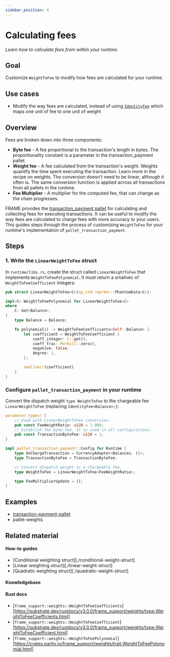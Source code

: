 ```yaml
---
sidebar_position: 4
---
```


# Calculating fees

_Learn how to calculate fees from within your runtime._

## Goal

Customize `WeightToFee` to modify how fees are calculated for your runtime.

## Use cases

- Modify the way fees are calculated, instead of using [`IdentityFee`][identityfee-rustdocs] which maps one unit of fee to one unit of weight

## Overview

Fees are broken down into three components:

- **Byte fee** - A fee proportional to the transaction's length in bytes. The proportionality constant is a parameter in the transaction_payment pallet.
- **Weight fee** - A fee calculated from the transaction's weight. Weights quantify the time spent executing the transaction. Learn more in the recipe on weights. The conversion doesn't need to be linear, although it often is. The same conversion function is applied across all transactions from all pallets in the runtime.
- **Fee Multiplier** - A multiplier for the computed fee, that can change as the chain progresses.

FRAME provides the [transaction_payment pallet][transaction-frame] for calculating and collecting fees for executing transactions. It 
can be useful to modify the way fees are calculated to charge fees with more accuracy to your users. This guides steps through the process of customizing `WeightToFee` for your runtime's implementation of `pallet_transaction_payment`. 

## Steps

### 1. Write the `LinearWeightToFee` struct
In `runtime/libs.rs`, create the struct called `LinearWeightToFee` that implements `WeightToFeePolynomial`. It must return
a smallvec of `WeightToFeeCoefficient` integers:

```rust
pub struct LinearWeightToFee<C>(sp_std::marker::PhantomData<C>);

impl<C> WeightToFeePolynomial for LinearWeightToFee<C>
where
	C: Get<Balance>,
{
	type Balance = Balance;

	fn polynomial() -> WeightToFeeCoefficients<Self::Balance> {
		let coefficient = WeightToFeeCoefficient {
			coeff_integer: C::get(),
			coeff_frac: Perbill::zero(),
			negative: false,
			degree: 1,
		};

		smallvec!(coefficient)
	}
}
```

### Configure `pallet_transaction_payment` in your runtime

Convert the dispatch weight
`type WeightToFee` to the chargeable fee `LinearWeightToFee` (replacing `IdentityFee<Balance>;`):

```rust
parameter_types! {
    // Used with LinearWeightToFee conversion.
	pub const FeeWeightRatio: u128 = 1_000;
	// Establish the byte-fee. It is used in all configurations.
	pub const TransactionByteFee: u128 = 1;
}

impl pallet_transaction_payment::Config for Runtime {
	type OnChargeTransaction = CurrencyAdapter<Balances, ()>; 
	type TransactionByteFee = TransactionByteFee;

	// Convert dispatch weight to a chargeable fee.
	type WeightToFee = LinearWeightToFee<FeeWeightRatio>;

	type FeeMultiplierUpdate = ();
}
```

## Examples

- [transaction-payment-pallet][transaction-frame]
- pallet-weights

## Related material
#### How-to guides
- [Conditional weighting struct][./conditional-weight-struct]
- [Linear weighting struct][./linear-weight-struct]
- [Quadratic weighting struct][./quadratic-weight-struct]

#### Knowledgebase

#### Rust docs
- [`frame_support::weights::WeightToFeeCoefficients`][https://substrate.dev/rustdocs/v3.0.0/frame_support/weights/type.WeightToFeeCoefficients.html]
- [`frame_support::weights::WeightToFeeCoefficient`][https://substrate.dev/rustdocs/v3.0.0/frame_support/weights/type.WeightToFeeCoefficient.html]
- [`frame_support::weights::WeightToFeePolynomial`][https://crates.parity.io/frame_support/weights/trait.WeightToFeePolynomial.html]

[transaction-frame]: https://github.com/paritytech/substrate/tree/master/frame/transaction-payment
[identityfee-rustdocs]: https://crates.parity.io/frame_support/weights/struct.IdentityFee.html